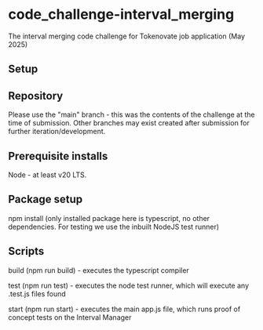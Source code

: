 # code_challenge-interval_merging
The interval merging code challenge for Tokenovate job application (May 2025)

## Setup
## Repository

Please use the "main" branch - this was the contents of the challenge at the time of submission. Other branches may exist created after submission for further iteration/development.

## Prerequisite installs
Node - at least v20 LTS.

## Package setup
npm install
(only installed package here is typescript, no other dependencies. For testing we use the inbuilt NodeJS test runner)

## Scripts
build (npm run build) - executes the typescript compiler

test (npm run test) - executes the node test runner, which will execute any .test.js files found

start (npm run start) - executes the main app.js file, which runs proof of concept tests on the Interval Manager
